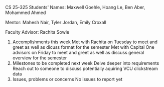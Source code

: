 CS 25-325
Students' Names: Maxwell Goehle, Hoang Le, Ben Aber, Mohammed Ahmed

Mentor: Mahesh Nair, Tyler Jordan, Emily Croxall

Faculty Advisor: Rachita Sowle

1) Accomplishments this week
Met with Rachita on Tuesday to meet and greet as well as dicuss format for the semester
Met with Capital One advisors on Friday to meet and greet as well as discuss general overview for the semester
2) Milestones to be completed next week
Delve deeper into requirements
Reach out to someone to discuss potentially aquiring VCU clickstream data 
3) Issues, problems or concerns
No issues to report yet

